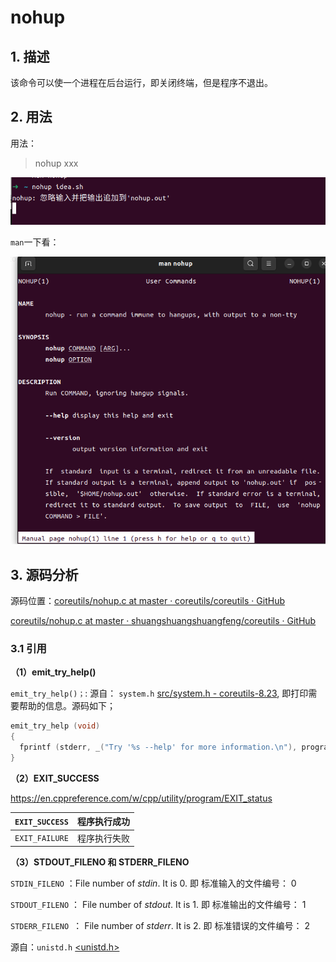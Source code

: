 # nohup

## 1. 描述

该命令可以使一个进程在后台运行，即关闭终端，但是程序不退出。

## 2. 用法

用法： 

> nohup xxx

![](../../../../assets/2023-01-31-11-18-35-image.png)

`man`一下看：

![](../../../../assets/2023-01-31-11-12-04-image.png)

## 3. 源码分析

源码位置：[coreutils/nohup.c at master · coreutils/coreutils · GitHub](https://github.com/coreutils/coreutils/blob/master/src/nohup.c)

[coreutils/nohup.c at master · shuangshuangshuangfeng/coreutils · GitHub](https://github.com/shuangshuangshuangfeng/coreutils/blob/master/src/nohup.c)

### 3.1 引用

**（1）emit_try_help()**

`emit_try_help()；`:  源自： `system.h`   [src/system.h - coreutils-8.23](http://agentzh.org/misc/code/coreutils/system.h.html), 即打印需要帮助的信息。源码如下；

```c
‌emit_try_help (void)
{
  fprintf (stderr, _("Try '%s --help' for more information.\n"), program_name);
}
```

**（2）EXIT_SUCCESS**

https://en.cppreference.com/w/cpp/utility/program/EXIT_status

| `EXIT_SUCCESS` | 程序执行成功 |
| -------------- | ------ |
| `EXIT_FAILURE` | 程序执行失败 |

**（3）STDOUT_FILENO 和 STDERR_FILENO**

`STDIN_FILENO` ：File number of *stdin*. It is 0. 即 标准输入的文件编号： 0

`STDOUT_FILENO` ： File number of *stdout*. It is 1. 即 标准输出的文件编号： 1

`STDERR_FILENO `： File number of *stderr*. It is 2. 即 标准错误的文件编号： 2

源自：`unistd.h` [&lt;unistd.h&gt;](https://pubs.opengroup.org/onlinepubs/7908799/xsh/unistd.h.html)
